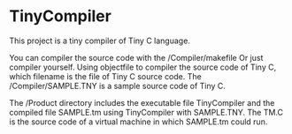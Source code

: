 # TinyCompiler
This project is a tiny compiler of Tiny C language.

You can compiler the source code with the /Compiler/makefile 
Or just compiler yourself.
Using objectfile <filename> to compiler the source code of Tiny C,
which filename is the file of Tiny C source code. The /Compiler/SAMPLE.TNY 
is a sample source code of Tiny C.

The /Product directory includes the executable file TinyCompiler and the compiled 
file SAMPLE.tm using TinyCompiler with SAMPLE.TNY.
The TM.C is the source code of a virtual machine in which SAMPLE.tm could run.
